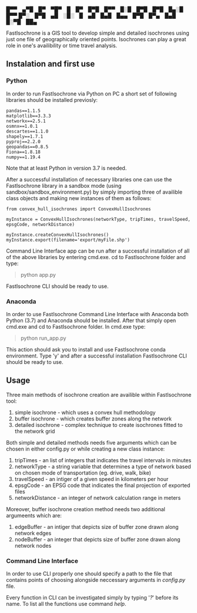 

█▀▀ ▄▀█ █▀ ▀█▀ █ █▀ █▀█ █▀▀ █░█ █▀█ █▀█ █▄░█ █▀▀
█▀░ █▀█ ▄█ ░█░ █ ▄█ █▄█ █▄▄ █▀█ █▀▄ █▄█ █░▀█ ██▄

FastIsochrone is a GIS tool to develop simple and detailed isochrones using just one file of geographically oriented points. Isochrones can play a great role in one's availibility or time travel analysis.

## Instalation and first use

### Python

In order to run FastIsochrone via Python on PC a short set of following libraries should be installed previosly:
```
pandas==1.1.5
matplotlib==3.3.3
networkx==2.5.1
osmnx==1.0.1
descartes==1.1.0
shapely==1.7.1
pyproj==2.2.0
geopandas==0.8.5
Fiona==1.8.18
numpy==1.19.4
```

Note that at least Python in version 3.7 is needed. 

After a successful installation of necessary libraries one can use the FastIsochrone library in a sandbox mode (using sandbox/sandbox_environment.py) by simply importing three of availible class objects and making new instances of them as follows:

```
from convex_hull_isochrones import ConvexHullIsochrones

myInstance = ConvexHullIsochrones(networkType, tripTimes, travelSpeed, epsgCode, networkDistance)

myInstance.createConvexHullIsochrones()
myInstance.export(filename='export/myFile.shp')
```

Command Line Interface app can be run after a successful installation of all of the above libraries by entering cmd.exe. cd to FastIsochrone folder and type:
>python app.py

FastIsochrone CLI should be ready to use.

### Anaconda
In order to use FastIsochrone Command Line Interface with Anaconda both Python (3.7) and Anaconda should be installed. After that simply open cmd.exe and cd to FastIsochrone folder. In cmd.exe type:
>python run_app.py

This action should ask you to install and use FastIsochrone conda environment. Type 'y' and after a successful installation FastIsochrone CLI should be ready to use.

## Usage

Three main methods of isochrone creation are availible within FastIsochrone tool: 

1. simple isochrone - which uses a convex hull methodology
2. buffer isochrone - which creates buffer zones along the network
3. detailed isochrone - complex technique to create isochrones fitted to the network grid

Both simple and detailed methods needs five arguments which can be chosen in either config.py or while creating a new class instance:

1. tripTimes - an list of integers that indicates the travel intervals in minutes
2. networkType - a string variable that determines a type of network based on chosen mode of transportation (eg. drive, walk, bike)
3. travelSpeed - an intiger of a given speed in kilometers per hour
4. epsgCode - an EPSG code that indicates the final projection of exported files
5. networkDistance - an integer of network calculation range in meters

Moreover, buffer isochrone creation method needs two additional argumeents which are:

1. edgeBuffer - an intiger that depicts size of buffer zone drawn along network edges
2. nodeBuffer - an integer that depicts size of buffer zone drawn along network nodes

### Command Line Interface
In order to use CLI properly one should specify a path to the file that contains points of choosing alongside neccessary arguments in *config.py*  file. 

Every function in CLI can be investigated simply by typing '*?*' before its name. To list all the functions use command *help*.